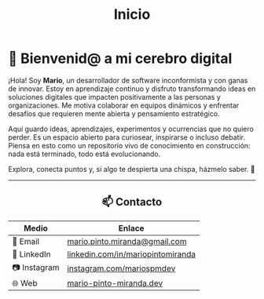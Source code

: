 ﻿---
title: Inicio
slug: /
draft: false
---


# 🧠 Bienvenid@ a mi cerebro digital

¡Hola! Soy **Mario**, un desarrollador de software inconformista y con ganas de innovar. Estoy en aprendizaje continuo y disfruto transformando ideas en soluciones digitales que impacten positivamente a las personas y organizaciones. Me motiva colaborar en equipos dinámicos y enfrentar desafíos que requieren mente abierta y pensamiento estratégico. 

Aquí guardo ideas, aprendizajes, experimentos y ocurrencias que no quiero perder. Es un espacio abierto para curiosear, inspirarse o incluso debatir. Piensa en esto como un repositorio vivo de conocimiento en construcción: nada está terminado, todo está evolucionando.  

Explora, conecta puntos y, si algo te despierta una chispa, házmelo saber. 🚀  



---

<div align="center">

## 📫 Contacto  

| Medio         | Enlace                                                                              |
|---------------|-------------------------------------------------------------------------------------|
| 📧 Email      | [mario.pinto.miranda@gmail.com](mailto:mario.pinto.miranda@gmail.com)               |
| 💼 LinkedIn   | [linkedin.com/in/mariopintomiranda](https://www.linkedin.com/in/mariopintomiranda/) |
| 📷 Instagram  | [instagram.com/mariospmdev](https://www.instagram.com/mariospmdev)                  |
| 🌐 Web        | [mario-pinto-miranda.dev](https://www.mario-pinto-miranda.dev/)                     |

</div>

